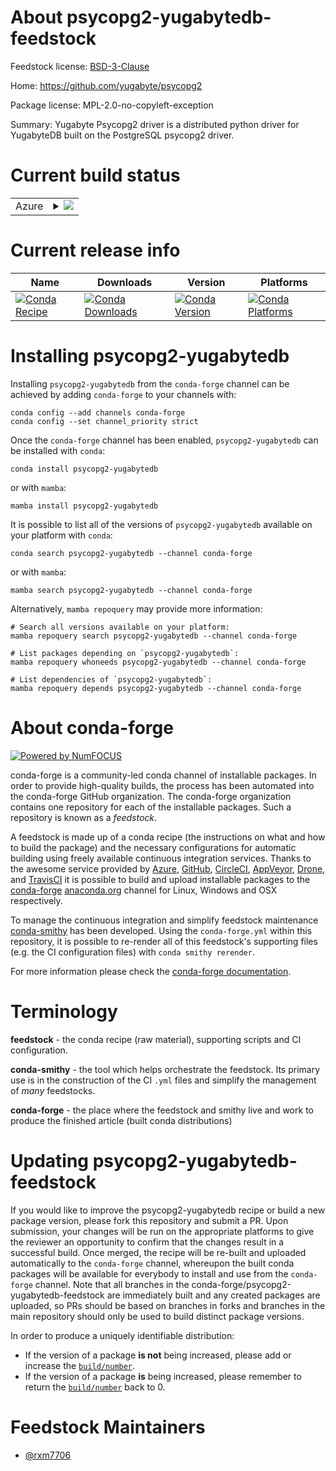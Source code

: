 About psycopg2-yugabytedb-feedstock
===================================

Feedstock license: [BSD-3-Clause](https://github.com/conda-forge/psycopg2-yugabytedb-feedstock/blob/main/LICENSE.txt)

Home: https://github.com/yugabyte/psycopg2

Package license: MPL-2.0-no-copyleft-exception

Summary: Yugabyte Psycopg2 driver is a distributed python driver for YugabyteDB built on the PostgreSQL psycopg2 driver.

Current build status
====================


<table>
    
  <tr>
    <td>Azure</td>
    <td>
      <details>
        <summary>
          <a href="https://dev.azure.com/conda-forge/feedstock-builds/_build/latest?definitionId=21722&branchName=main">
            <img src="https://dev.azure.com/conda-forge/feedstock-builds/_apis/build/status/psycopg2-yugabytedb-feedstock?branchName=main">
          </a>
        </summary>
        <table>
          <thead><tr><th>Variant</th><th>Status</th></tr></thead>
          <tbody><tr>
              <td>linux_64_python3.10.____cpython</td>
              <td>
                <a href="https://dev.azure.com/conda-forge/feedstock-builds/_build/latest?definitionId=21722&branchName=main">
                  <img src="https://dev.azure.com/conda-forge/feedstock-builds/_apis/build/status/psycopg2-yugabytedb-feedstock?branchName=main&jobName=linux&configuration=linux%20linux_64_python3.10.____cpython" alt="variant">
                </a>
              </td>
            </tr><tr>
              <td>linux_64_python3.11.____cpython</td>
              <td>
                <a href="https://dev.azure.com/conda-forge/feedstock-builds/_build/latest?definitionId=21722&branchName=main">
                  <img src="https://dev.azure.com/conda-forge/feedstock-builds/_apis/build/status/psycopg2-yugabytedb-feedstock?branchName=main&jobName=linux&configuration=linux%20linux_64_python3.11.____cpython" alt="variant">
                </a>
              </td>
            </tr><tr>
              <td>linux_64_python3.8.____cpython</td>
              <td>
                <a href="https://dev.azure.com/conda-forge/feedstock-builds/_build/latest?definitionId=21722&branchName=main">
                  <img src="https://dev.azure.com/conda-forge/feedstock-builds/_apis/build/status/psycopg2-yugabytedb-feedstock?branchName=main&jobName=linux&configuration=linux%20linux_64_python3.8.____cpython" alt="variant">
                </a>
              </td>
            </tr><tr>
              <td>linux_64_python3.9.____cpython</td>
              <td>
                <a href="https://dev.azure.com/conda-forge/feedstock-builds/_build/latest?definitionId=21722&branchName=main">
                  <img src="https://dev.azure.com/conda-forge/feedstock-builds/_apis/build/status/psycopg2-yugabytedb-feedstock?branchName=main&jobName=linux&configuration=linux%20linux_64_python3.9.____cpython" alt="variant">
                </a>
              </td>
            </tr><tr>
              <td>osx_64_python3.10.____cpython</td>
              <td>
                <a href="https://dev.azure.com/conda-forge/feedstock-builds/_build/latest?definitionId=21722&branchName=main">
                  <img src="https://dev.azure.com/conda-forge/feedstock-builds/_apis/build/status/psycopg2-yugabytedb-feedstock?branchName=main&jobName=osx&configuration=osx%20osx_64_python3.10.____cpython" alt="variant">
                </a>
              </td>
            </tr><tr>
              <td>osx_64_python3.11.____cpython</td>
              <td>
                <a href="https://dev.azure.com/conda-forge/feedstock-builds/_build/latest?definitionId=21722&branchName=main">
                  <img src="https://dev.azure.com/conda-forge/feedstock-builds/_apis/build/status/psycopg2-yugabytedb-feedstock?branchName=main&jobName=osx&configuration=osx%20osx_64_python3.11.____cpython" alt="variant">
                </a>
              </td>
            </tr><tr>
              <td>osx_64_python3.8.____cpython</td>
              <td>
                <a href="https://dev.azure.com/conda-forge/feedstock-builds/_build/latest?definitionId=21722&branchName=main">
                  <img src="https://dev.azure.com/conda-forge/feedstock-builds/_apis/build/status/psycopg2-yugabytedb-feedstock?branchName=main&jobName=osx&configuration=osx%20osx_64_python3.8.____cpython" alt="variant">
                </a>
              </td>
            </tr><tr>
              <td>osx_64_python3.9.____cpython</td>
              <td>
                <a href="https://dev.azure.com/conda-forge/feedstock-builds/_build/latest?definitionId=21722&branchName=main">
                  <img src="https://dev.azure.com/conda-forge/feedstock-builds/_apis/build/status/psycopg2-yugabytedb-feedstock?branchName=main&jobName=osx&configuration=osx%20osx_64_python3.9.____cpython" alt="variant">
                </a>
              </td>
            </tr><tr>
              <td>win_64_python3.10.____cpython</td>
              <td>
                <a href="https://dev.azure.com/conda-forge/feedstock-builds/_build/latest?definitionId=21722&branchName=main">
                  <img src="https://dev.azure.com/conda-forge/feedstock-builds/_apis/build/status/psycopg2-yugabytedb-feedstock?branchName=main&jobName=win&configuration=win%20win_64_python3.10.____cpython" alt="variant">
                </a>
              </td>
            </tr><tr>
              <td>win_64_python3.11.____cpython</td>
              <td>
                <a href="https://dev.azure.com/conda-forge/feedstock-builds/_build/latest?definitionId=21722&branchName=main">
                  <img src="https://dev.azure.com/conda-forge/feedstock-builds/_apis/build/status/psycopg2-yugabytedb-feedstock?branchName=main&jobName=win&configuration=win%20win_64_python3.11.____cpython" alt="variant">
                </a>
              </td>
            </tr><tr>
              <td>win_64_python3.8.____cpython</td>
              <td>
                <a href="https://dev.azure.com/conda-forge/feedstock-builds/_build/latest?definitionId=21722&branchName=main">
                  <img src="https://dev.azure.com/conda-forge/feedstock-builds/_apis/build/status/psycopg2-yugabytedb-feedstock?branchName=main&jobName=win&configuration=win%20win_64_python3.8.____cpython" alt="variant">
                </a>
              </td>
            </tr><tr>
              <td>win_64_python3.9.____cpython</td>
              <td>
                <a href="https://dev.azure.com/conda-forge/feedstock-builds/_build/latest?definitionId=21722&branchName=main">
                  <img src="https://dev.azure.com/conda-forge/feedstock-builds/_apis/build/status/psycopg2-yugabytedb-feedstock?branchName=main&jobName=win&configuration=win%20win_64_python3.9.____cpython" alt="variant">
                </a>
              </td>
            </tr>
          </tbody>
        </table>
      </details>
    </td>
  </tr>
</table>

Current release info
====================

| Name | Downloads | Version | Platforms |
| --- | --- | --- | --- |
| [![Conda Recipe](https://img.shields.io/badge/recipe-psycopg2--yugabytedb-green.svg)](https://anaconda.org/conda-forge/psycopg2-yugabytedb) | [![Conda Downloads](https://img.shields.io/conda/dn/conda-forge/psycopg2-yugabytedb.svg)](https://anaconda.org/conda-forge/psycopg2-yugabytedb) | [![Conda Version](https://img.shields.io/conda/vn/conda-forge/psycopg2-yugabytedb.svg)](https://anaconda.org/conda-forge/psycopg2-yugabytedb) | [![Conda Platforms](https://img.shields.io/conda/pn/conda-forge/psycopg2-yugabytedb.svg)](https://anaconda.org/conda-forge/psycopg2-yugabytedb) |

Installing psycopg2-yugabytedb
==============================

Installing `psycopg2-yugabytedb` from the `conda-forge` channel can be achieved by adding `conda-forge` to your channels with:

```
conda config --add channels conda-forge
conda config --set channel_priority strict
```

Once the `conda-forge` channel has been enabled, `psycopg2-yugabytedb` can be installed with `conda`:

```
conda install psycopg2-yugabytedb
```

or with `mamba`:

```
mamba install psycopg2-yugabytedb
```

It is possible to list all of the versions of `psycopg2-yugabytedb` available on your platform with `conda`:

```
conda search psycopg2-yugabytedb --channel conda-forge
```

or with `mamba`:

```
mamba search psycopg2-yugabytedb --channel conda-forge
```

Alternatively, `mamba repoquery` may provide more information:

```
# Search all versions available on your platform:
mamba repoquery search psycopg2-yugabytedb --channel conda-forge

# List packages depending on `psycopg2-yugabytedb`:
mamba repoquery whoneeds psycopg2-yugabytedb --channel conda-forge

# List dependencies of `psycopg2-yugabytedb`:
mamba repoquery depends psycopg2-yugabytedb --channel conda-forge
```


About conda-forge
=================

[![Powered by
NumFOCUS](https://img.shields.io/badge/powered%20by-NumFOCUS-orange.svg?style=flat&colorA=E1523D&colorB=007D8A)](https://numfocus.org)

conda-forge is a community-led conda channel of installable packages.
In order to provide high-quality builds, the process has been automated into the
conda-forge GitHub organization. The conda-forge organization contains one repository
for each of the installable packages. Such a repository is known as a *feedstock*.

A feedstock is made up of a conda recipe (the instructions on what and how to build
the package) and the necessary configurations for automatic building using freely
available continuous integration services. Thanks to the awesome service provided by
[Azure](https://azure.microsoft.com/en-us/services/devops/), [GitHub](https://github.com/),
[CircleCI](https://circleci.com/), [AppVeyor](https://www.appveyor.com/),
[Drone](https://cloud.drone.io/welcome), and [TravisCI](https://travis-ci.com/)
it is possible to build and upload installable packages to the
[conda-forge](https://anaconda.org/conda-forge) [anaconda.org](https://anaconda.org/)
channel for Linux, Windows and OSX respectively.

To manage the continuous integration and simplify feedstock maintenance
[conda-smithy](https://github.com/conda-forge/conda-smithy) has been developed.
Using the ``conda-forge.yml`` within this repository, it is possible to re-render all of
this feedstock's supporting files (e.g. the CI configuration files) with ``conda smithy rerender``.

For more information please check the [conda-forge documentation](https://conda-forge.org/docs/).

Terminology
===========

**feedstock** - the conda recipe (raw material), supporting scripts and CI configuration.

**conda-smithy** - the tool which helps orchestrate the feedstock.
                   Its primary use is in the construction of the CI ``.yml`` files
                   and simplify the management of *many* feedstocks.

**conda-forge** - the place where the feedstock and smithy live and work to
                  produce the finished article (built conda distributions)


Updating psycopg2-yugabytedb-feedstock
======================================

If you would like to improve the psycopg2-yugabytedb recipe or build a new
package version, please fork this repository and submit a PR. Upon submission,
your changes will be run on the appropriate platforms to give the reviewer an
opportunity to confirm that the changes result in a successful build. Once
merged, the recipe will be re-built and uploaded automatically to the
`conda-forge` channel, whereupon the built conda packages will be available for
everybody to install and use from the `conda-forge` channel.
Note that all branches in the conda-forge/psycopg2-yugabytedb-feedstock are
immediately built and any created packages are uploaded, so PRs should be based
on branches in forks and branches in the main repository should only be used to
build distinct package versions.

In order to produce a uniquely identifiable distribution:
 * If the version of a package **is not** being increased, please add or increase
   the [``build/number``](https://docs.conda.io/projects/conda-build/en/latest/resources/define-metadata.html#build-number-and-string).
 * If the version of a package **is** being increased, please remember to return
   the [``build/number``](https://docs.conda.io/projects/conda-build/en/latest/resources/define-metadata.html#build-number-and-string)
   back to 0.

Feedstock Maintainers
=====================

* [@rxm7706](https://github.com/rxm7706/)

